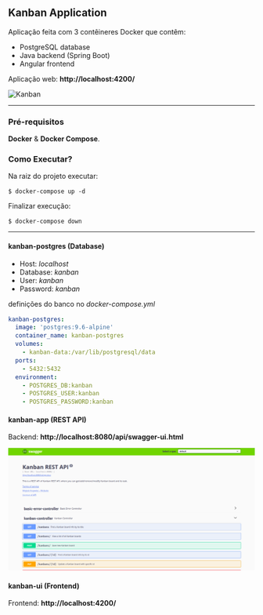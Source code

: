 ## Kanban Application

Aplicação feita com 3 contêineres Docker que contêm:

- PostgreSQL database
- Java backend (Spring Boot)
- Angular frontend

Aplicação web: **http://localhost:4200/**

![Kanban](https://github.com/daienelima/kanban-board/blob/master/assets/kanban.gif)

---

### Pré-requisitos

**Docker** & **Docker Compose**.

### Como Executar?

Na raiz do projeto executar:

```
$ docker-compose up -d
```

Finalizar execução:

```
$ docker-compose down
```

---

#### kanban-postgres (Database)

- Host: _localhost_
- Database: _kanban_
- User: _kanban_
- Password: _kanban_

definições do banco no _docker-compose.yml_

```yml
kanban-postgres:
  image: 'postgres:9.6-alpine'
  container_name: kanban-postgres
  volumes:
    - kanban-data:/var/lib/postgresql/data
  ports:
    - 5432:5432
  environment:
    - POSTGRES_DB:kanban
    - POSTGRES_USER:kanban
    - POSTGRES_PASSWORD:kanban
```

#### kanban-app (REST API)

Backend: **http://localhost:8080/api/swagger-ui.html**

![swagger-ui](https://github.com/daienelima/kanban-board/blob/master/assets/swagger.png)

#### kanban-ui (Frontend)

Frontend: **http://localhost:4200/**
